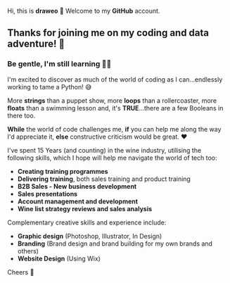 Hi, this is **draweo** 👋 Welcome to my **GitHub** account.

## Thanks for joining me on my coding and data adventure! 🐍   
### Be gentle, I'm still learning 💩😆 

I'm excited to discover as much of the world of coding as I can...endlessly working to tame a Python! 😅

More **strings** than a puppet show, more **loops** than a rollercoaster, more **floats** than a swimming lesson and, it's **TRUE**...there are a few Booleans in there too.

**While** the world of code challenges me, **if** you can help me along the way I'd appreciate it, **else** constructive criticism would be great. ♥️

I've spent 15 Years (and counting) in the wine industry, utilising the following skills, which I hope will help me navigate the world of tech too:
* **Creating training programmes**
* **Delivering training**, both sales training and product training
* **B2B Sales - New business development** 
* **Sales presentations**
* **Account management and development**
* **Wine list strategy reviews and sales analysis**

Complementary creative skills and experience include:
* **Graphic design** (Photoshop, Illustrator, In Design)
* **Branding** (Brand design and brand building for my own brands and others)
* **Website Design** (Using Wix)

Cheers 🍻
